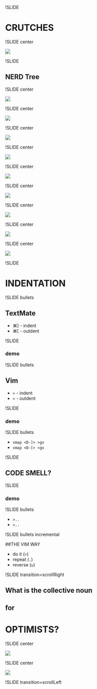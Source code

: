 !SLIDE

# CRUTCHES

!SLIDE center

![](../images/00-vanilla-mate.png)

!SLIDE

## NERD Tree

!SLIDE center

![](../images/nerd-tree.png)


!SLIDE center

![](../images/01-open-in-new-window.png)

!SLIDE center

![](../images/02-mate-ghetto-splits.png)

!SLIDE center

![](../images/03-mate-faux-splits.png)

!SLIDE center

![](../images/05-mate-split-no-drawer.png)

!SLIDE center

![](../images/06-mate-modal-drawer-A.png)

!SLIDE center

![](../images/07-mate-modal-drawer-B.png)

!SLIDE center

![](../images/release-3.0-split-windows.png)

!SLIDE center

![](../images/vimcasts-episode-15.png)

!SLIDE

# INDENTATION

!SLIDE bullets

## TextMate

*  ⌘] - indent
*  ⌘[ - outdent

!SLIDE
### demo

!SLIDE bullets

## Vim

* `>` - indent
* `<` - outdent

!SLIDE
### demo

!SLIDE bullets

* `vmap <D-]> >gv`
* `vmap <D-[> <gv`

!SLIDE

## CODE SMELL?

!SLIDE
### demo

!SLIDE bullets

* `>..`
* `<..`

!SLIDE bullets incremental

##THE VIM WAY

* do it (`>`)
* repeat (`.`)
* reverse (`u`)

!SLIDE transition=scrollRight

## What is the collective noun
## for
# OPTIMISTS?

!SLIDE center

![](../images/optimists-illustrated.png)

!SLIDE center

![](../images/optimists-annotated.png)

!SLIDE transition=scrollLeft
